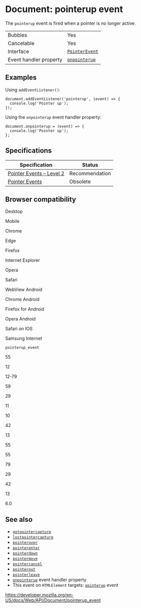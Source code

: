# Document: pointerup event

The `pointerup` event is fired when a pointer is no longer active.

<table><tbody><tr class="odd"><td>Bubbles</td><td>Yes</td></tr><tr class="even"><td>Cancelable</td><td>Yes</td></tr><tr class="odd"><td>Interface</td><td><a href="../pointerevent"><code>PointerEvent</code></a></td></tr><tr class="even"><td>Event handler property</td><td><a href="../globaleventhandlers/onpointerup"><code>onpointerup</code></a></td></tr></tbody></table>

## Examples

Using `addEventListener()`:

    document.addEventListener('pointerup', (event) => {
      console.log('Pointer up');
    });

Using the `onpointerup` event handler property:

    document.onpointerup = (event) => {
      console.log('Pointer up');
    };

## Specifications

<table><thead><tr class="header"><th>Specification</th><th>Status</th></tr></thead><tbody><tr class="odd"><td><a href="https://www.w3.org/TR/pointerevents2/#the-pointerup-event">Pointer Events – Level 2</a></td><td><span class="spec-rec">Recommendation</span></td></tr><tr class="even"><td><a href="https://www.w3.org/TR/pointerevents1/#the-pointerup-event">Pointer Events</a></td><td><span class="spec-obsolete">Obsolete</span></td></tr></tbody></table>

## Browser compatibility

Desktop

Mobile

Chrome

Edge

Firefox

Internet Explorer

Opera

Safari

WebView Android

Chrome Android

Firefox for Android

Opera Android

Safari on IOS

Samsung Internet

`pointerup_event`

55

12

12-79

59

29

11

10

42

13

55

55

79

29

42

13

6.0

## See also

- [`gotpointercapture`](gotpointercapture_event)
- [`lostpointercapture`](lostpointercapture_event)
- [`pointerover`](pointerover_event)
- [`pointerenter`](pointerenter_event)
- [`pointerdown`](pointerdown_event)
- [`pointermove`](pointermove_event)
- [`pointercancel`](pointercancel_event)
- [`pointerout`](pointerout_event)
- [`pointerleave`](pointerleave_event)
- [`onpointerup`](../globaleventhandlers/onpointerup) event handler property
- This event on `HTMLElement` targets: [`pointerup`](../htmlelement/pointerup_event) event

<a href="https://developer.mozilla.org/en-US/docs/Web/API/Document/pointerup_event" class="_attribution-link">https://developer.mozilla.org/en-US/docs/Web/API/Document/pointerup_event</a>
